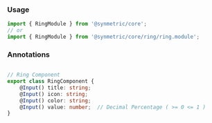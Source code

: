 ### Usage
```typescript
import { RingModule } from '@synmetric/core';
// or
import { RingModule } from '@synmetric/core/ring/ring.module';

```
### Annotations
```typescript

// Ring Component
export class RingComponent {
    @Input() title: string;
    @Input() icon: string;
    @Input() color: string;
    @Input() value: number;  // Decimal Percentage ( >= 0 <= 1 )
}
```
